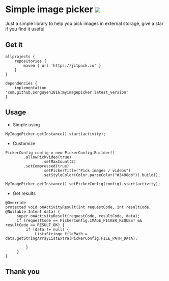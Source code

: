 # Simple image picker [![](https://jitpack.io/v/songuyen1816/myimagepicker.svg)](https://jitpack.io/#songuyen1816/myimagepicker)
Just a simple library to help you pick images in external storage, give a star if you find it useful
## Get it
```
allprojects {
	repositories {
		maven { url 'https://jitpack.io' }
	}
}
```
```
dependencies {
	implementation 'com.github.songuyen1816:myimagepicker:latest_version'
}
```
## Usage
- Simple using
```
MyImagePicker.getInstance().start(activity);
```
- Customize
```
PickerConfig config = new PickerConfig.Builder()
		.allowPickVideo(true)
                .setMaxCount(2)
		.setCompressed(true)
                .setPickerTitle("Pick images / videos")
                .setStyleColor(Color.parseColor("#3498db")).build();
                
MyImagePicker.getInstance().setPickerConfig(config).start(activity);
```
- Get results
```
@Override
protected void onActivityResult(int requestCode, int resultCode, @Nullable Intent data) {
     super.onActivityResult(requestCode, resultCode, data);
     if (requestCode == PickerConfig.IMAGE_PICKER_REQUEST && resultCode == RESULT_OK) {
         if (data != null) {
             List<String> filePath = data.getStringArrayListExtra(PickerConfig.FILE_PATH_DATA);
                
         }
     }
}
```

## Thank you
